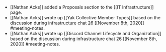 - [[Nathan Acks]] added a Proposals section to the [[IT Infrastructure]] page.
- [[Nathan Acks]] wrote up [[Yak Collective Member Types]] based on  the discussion during infrastructure chat 26 [[November 8th, 2020]] #meeting-notes.
- [[Nathan Acks]] wrote up [[Discord Channel Lifecycle and Organization]] based on  the discussion during infrastructure chat 26 [[November 8th, 2020]] #meeting-notes.
